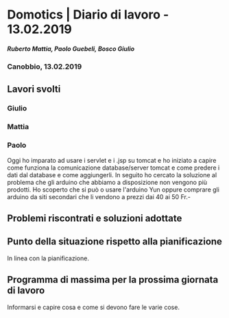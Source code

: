 # Domotics | Diario di lavoro - 13.02.2019

##### Ruberto Mattia, Paolo Guebeli, Bosco Giulio

### Canobbio, 13.02.2019

## Lavori svolti

### Giulio

### Mattia

### Paolo

Oggi ho imparato ad usare i servlet e i .jsp su tomcat e ho iniziato a capire come funziona la comunicazione database/server tomcat e come predere i dati dal database e come aggiungerli.
In seguito ho cercato la soluzione al problema che gli arduino che abbiamo a disposizione non vengono più prodotti.
Ho scoperto che si può o usare l'arduino Yun oppure comprare gli arduino da siti secondari che li vendono a prezzi dai 40 ai 50 Fr.-


##  Problemi riscontrati e soluzioni adottate


##  Punto della situazione rispetto alla pianificazione
In linea con la pianificazione.


## Programma di massima per la prossima giornata di lavoro
Informarsi e capire cosa e come si devono fare le varie cose.
